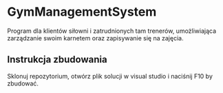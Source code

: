 # GymManagementSystem
Program dla klientów siłowni i zatrudnionych tam trenerów, umożliwiająca zarządzanie swoim karnetem oraz zapisywanie się na zajęcia.

## Instrukcja zbudowania
Sklonuj repozytorium, otwórz plik solucji w visual studio i naciśnij F10 by zbudować.

